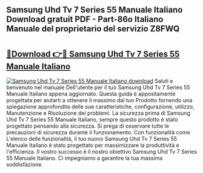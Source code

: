 ## Samsung Uhd Tv 7 Series 55 Manuale Italiano Download gratuit PDF - Part-86o Italiano Manuale del proprietario del servizio Z8FWQ

# <h2><a href="http://dfe88u.blite.top/?on=Samsung+Uhd+Tv+7+Series+55+Manuale+Italiano">🔗Download 👉🔴 Samsung Uhd Tv 7 Series 55 Manuale Italiano</a></h2>

[![Samsung Uhd Tv 7 Series 55 Manuale Italiano download](https://i.imgur.com/lujVjoI.png)](http://dfe88u.blite.top/?on=Samsung+Uhd+Tv+7+Series+55+Manuale+Italiano)
Saluti e benvenuto nel manuale Dell'utente per il tuo Samsung Uhd Tv 7 Series 55 Manuale Italiano appena aggiornato. Questa guida è appositamente progettata per aiutarti a ottenere il massimo dal tuo Prodotto fornendo una spiegazione approfondita delle sue caratteristiche, configurazione, utilizzo, Manutenzione e Risoluzione dei problemi. La sicurezza prima di Samsung Uhd Tv 7 Series 55 Manuale Italiano, sempre questo prodotto è stato progettato pensando alla sicurezza. Si prega di osservare tutte le precauzioni di sicurezza durante il funzionamento. Con funzionalità come L'elenco delle funzionalità, il tuo nuovo Samsung Uhd Tv 7 Series 55 Manuale Italiano è stato progettato per massimizzare la produttività e l'efficienza. Il vostro successo è il nostro obiettivo Samsung Uhd Tv 7 Series 55 Manuale Italiano. Ci impegniamo a garantire la tua massima soddisfazione.
